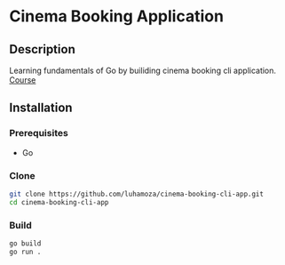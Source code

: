 # Cinema Booking Application
## Description

Learning fundamentals of Go by builiding cinema booking cli application.
[Course](https://www.youtube.com/watch?v=yyUHQIec83I&t=3146s)

## Installation

### Prerequisites

- Go

### Clone

```bash
git clone https://github.com/luhamoza/cinema-booking-cli-app.git
cd cinema-booking-cli-app
```
### Build

```bash
go build
go run .
```

